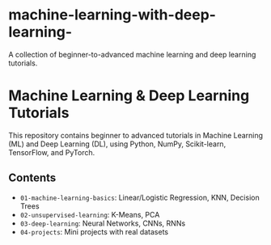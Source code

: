 # machine-learning-with-deep-learning-
A collection of beginner-to-advanced machine learning and deep learning tutorials.

# Machine Learning & Deep Learning Tutorials 

This repository contains beginner to advanced tutorials in Machine Learning (ML) and Deep Learning (DL), using Python, NumPy, Scikit-learn, TensorFlow, and PyTorch.

## Contents

- `01-machine-learning-basics`: Linear/Logistic Regression, KNN, Decision Trees
- `02-unsupervised-learning`: K-Means, PCA
- `03-deep-learning`: Neural Networks, CNNs, RNNs
- `04-projects`: Mini projects with real datasets

